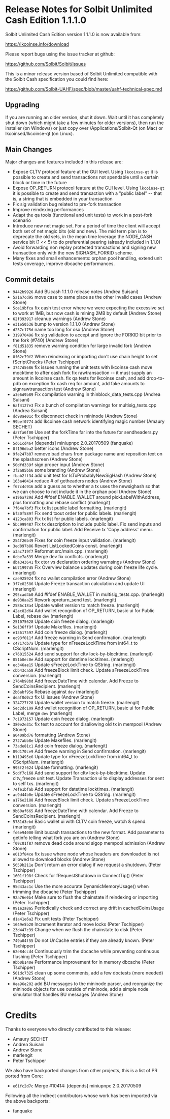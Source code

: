 Release Notes for Solbit Unlimited Cash Edition 1.1.1.0
=========================================================

Solbit Unlimited Cash Edition version 1.1.1.0 is now available from:

  <https://lkcoinse.info/download>

Please report bugs using the issue tracker at github:

  <https://github.com/Solbit/Solbit/issues>

This is a minor release version based of Solbit Unlimited compatible
with the Solbit Cash specification you could find here:

https://github.com/Solbit-UAHF/spec/blob/master/uahf-technical-spec.md

Upgrading
---------

If you are running an older version, shut it down. Wait until it has completely
shut down (which might take a few minutes for older versions), then run the
installer (on Windows) or just copy over /Applications/Solbit-Qt (on Mac) or
lkcoinsed/lkcoinse-qt (on Linux).

Main Changes
------------

Major changes and features included in this release are:

- Expose CLTV protocol feature at the GUI level. Using `lkcoinse-qt` it is possible to create and send transactions not spendable until a certain block or time in the future
- Expose OP_RETURN protocol feature at the GUI level. Using `lkcoinse-qt` it is possible to create and send transaction with a "public label" -- that is, a string that is embedded in your transaction
- Fix sig validation bug related to pre-fork transaction
- Improve reindexing performances
- Adapt the qa tools (functional and unit tests) to work in a post-fork scenario
- Introduce new net magic set. For a period of time the client will accept both set of net magic bits (old and new). The mid term plan is to deprecate the old sets, in the mean time leverage the NODE_CASH service bit (1 << 5) to do preferential peering (already included in 1.1.0)
- Avoid forwarding non replay protected transactions and signing new transaction only with the new SIGHASH_FORKID scheme.
- Many fixes and small enhancements: orphan pool handling, extend unit tests coverage, improve dbcache performances.


Commit details
--------------

- `9442b9926` Add BUcash 1.1.1.0 release notes (Andrea Suisani)
- `5a1a7cd95` move case to same place as the other invalid cases (Andrew Stone)
- `5ce19bfca` fix cash test error where we were expecting the excessive set to work at 1MB, but now cash is mining 2MB by default (Andrew Stone)
- `62f393917` cleanup warnings (Andrew Stone)
- `e31e50536` bump to version 1.1.1.0 (Andrew Stone)
- `d257c175d` name too long for osx (Andrew Stone)
- `319970496` fix sig validation to accept and ignore the FORKID bit prior to the fork (#740) (Andrew Stone)
- `f81d51835` remove warning condition for large invalid fork (Andrew Stone)
- `8f62c79f2` When reindexing or importing don't use chain height to set fScriptChecks (Peter Tschipper)
- `3747d5686` fix issues running the unit tests with lkcoinse cash move mocktime to after cash fork fix rawtransaction -- it must supply an amount in lkcoinse cash.  fix qa tests for lkcoinse cash, and add drop-to-pdb on exception fix cash req for amount, add fake amounts to signrawtransaction test (Andrew Stone)
- `a3e6d9b89` Fix compilation warning in thinblock_data_tests.cpp (Andrea Suisani)
- `6af4127e3` Fix a bunch of compilation warnings for multisig_tests.cpp (Andrea Suisani)
- `dd98ae01c` fix disconnect check in mininode (Andrew Stone)
- `99bef0774` add lkcoinse cash network identifying magic number (Amaury SECHET)
- `da7fa6f00` Use set the forkTime far into the future for sendheaders.py (Peter Tschipper)
- `5d61cd464` [depends] miniupnpc 2.0.20170509 (fanquake)
- `8f196dba2` better icons (Andrew Stone)
- `9fe247b07` remove bad chars from package name and reposition text on the splashscreen (Andrew Stone)
- `50dfd339f` sign proper input (Andrew Stone)
- `3f2a85bb6` some branding (Andrew Stone)
- `fbab2ff34` add unit test for IsTxProbablyNewSigHash (Andrew Stone)
- `163a40414` reduce # of getheaders nodes (Andrew Stone)
- `f67c4c916` add a guess as to whether a tx uses the newsighash so that we can choose to not include it in the orphan pool (Andrew Stone)
- `e196a729d` Add #ifdef ENABLE_WALLET around pickLabelWithAddress, plus formatting and rebase conflict (marlengit)
- `7f64e7bf3` Fix tx list public label formatting. (marlengit)
- `bf30f589f` Fix send txout order for public labels. (marlengit)
- `4123ca803` Fix tx list for public labels. (marlengit)
- `5bc999487` Fix tx description to include public label. Fix send inputs and confirmation for public label. Add Receive tx 'Copy address' menu. (marlengit)
- `254f26b49` Fixes for coin freeze input validation. (marlengit)
- `3ed097b86` Revert ListLockedCoins const. (marlengit)
- `a3ac719f7` Reformat src/main.cpp. (marlengit)
- `6cbe7a535` Merge dev fix conflicts. (marlengit)
- `dba343641` fix ctor vs declaration ordering warnsings (Andrew Stone)
- `bb71997d5` Fix Overview balance updates during coin freeze life cycle. (marlengit)
- `cae925924` fix no wallet compilation error (Andrew Stone)
- `3f7e82586` Update Freeze transaction calculation and update UI (marlengit)
- `295cad4b0` Add #ifdef ENABLE_WALLET in multisig_tests.cpp. (marlengit)
- `de930aa25` Rework opreturn_send test. (marlengit)
- `2586c18a4` Update wallet version to match freeze. (marlengit)
- `42ac82d64` Add wallet recognition of OP_RETURN, basic ui for Public Label, rebase `dev` (marlengit)
- `251075628` Update coin freeze dialog. (marlengit)
- `5e136ff9f` Update Makefiles. (marlengit)
- `e13617597` Add coin freeze dialog. (marlengit)
- `ec93f011f` Add freeze warning in Send confirmation. (marlengit)
- `c4717cb7a` Update type for nFreezeLockTime from int64_t to CScriptNum. (marlengit)
- `c76015524` Add send support for cltv lock-by-blocktime. (marlengit)
- `051b0ec0e` Add support for datetime locktimes. (marlengit)
- `ec346ae15` Update sFreezeLockTime to QString. (marlengit)
- `cbb43ca58` Add freezeBlock limit check. Update sFreezeLockTime conversion. (marlengit)
- `2764b98bd` Add freezeDateTime with calendar. Add Freeze to SendCoinsRecipient. (marlengit)
- `2b6abf95e` Rebase against `dev` (marlengit)
- `deaf0d0c2` fix UI issues (Andrew Stone)
- `324727f28` Update wallet version to match freeze. (marlengit)
- `5ec2dc109` Add wallet recognition of OP_RETURN, basic ui for Public Label, merge `dev` (marlengit)
- `7c1973157` Update coin freeze dialog. (marlengit)
- `380e2e31c` fix test to account for disallowing old tx in mempool (Andrew Stone)
- `a0409bd76` formatting (Andrew Stone)
- `2727abb8e` Update Makefiles. (marlengit)
- `73ade81c1` Add coin freeze dialog. (marlengit)
- `89d170ce9` Add freeze warning in Send confirmation. (marlengit)
- `b119495e6` Update type for nFreezeLockTime from int64_t to CScriptNum. (marlengit)
- `995f2f624` Update formatting. (marlengit)
- `5cdf7c168` Add send support for cltv lock-by-blocktime. Update cltv_freeze unit test. Update Transaction ui to display addresses for sent to self txs. (marlengit)
- `7efe1bfab` Add support for datetime locktimes. (marlengit)
- `ac9d44b0e` Update sFreezeLockTime to QString. (marlengit)
- `a176e2188` Add freezeBlock limit check. Update sFreezeLockTime conversion. (marlengit)
- `9b60af665` Add freezeDateTime with calendar. Add Freeze to SendCoinsRecipient. (marlengit)
- `5781d3ebd` Basic wallet ui with CLTV coin freeze, watch & spend. (marlengit)
- `fd6e94000` limit bucash transactions to the new format.  Add parameter to getinfo telling what fork you are on (Andrew Stone)
- `f09c01f87` remove dead code around sigop mempool admission (Andrew Stone)
- `e013f84ce` fix issue where node whose headers are downloaded is not allowed to download blocks (Andrew Stone)
- `5659b211e` Don't return an error dialog if we request a shutdown. (Peter Tschipper)
- `1601f198f` Check for fRequestShutdown in ConnectTip() (Peter Tschipper)
- `95d43ac1c` Use the more accurate DynamicMemoryUsage() when trimming the dbcache (Peter Tschipper)
- `92a76e0b4` Make sure to flush the chainstate if reindexing or importing (Peter Tschipper)
- `091e2a8a5` Periodically check and correct any drift in cachedCoinsUsage (Peter Tschipper)
- `d1a41e6a2` Fix unit tests (Peter Tschipper)
- `1649e5b20` Increment Iterator and move locks (Peter Tschipper)
- `23d447c39` Change when we flush the chainstate to disk (Peter Tschipper)
- `749a04f55` Do not UnCache entries if they are already known. (Peter Tschipper)
- `62e84ccd4` Continuously trim the dbcache while preventing continuous flushing (Peter Tschipper)
- `9bb0b140e` Performance improvement for in memory dbcache (Peter Tschipper)
- `501dc7325` clean up some comments, add a few doctests (more needed) (Andrew Stone)
- `0ea96e202` add BU messages to the mininode parser, and reorganize the mininode objects for use outside of mininode, add a simple node simulator that handles BU messages (Andrew Stone)

Credits
=======

Thanks to everyone who directly contributed to this release:

- Amaury SECHET
- Andrea Suisani
- Andrew Stone
- marlengit
- Peter Tschipper

We also have backported changes from other projects, this is a list of PR ported from Core:

- `e61fc2d7c` Merge #10414: [depends] miniupnpc 2.0.20170509

Following all the indirect contributors whose work has been imported via the above backports:

- fanquake
